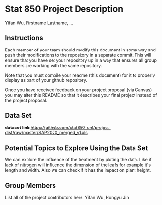 Stat 850 Project Description
================
Yifan Wu, Firstname Lastname, …

## Instructions

Each member of your team should modify this document in some way and
push their modifications to the repository in a separate commit. This
will ensure that you have set your repository up in a way that ensures
all group members are working with the same repository.

Note that you must compile your readme (this document) for it to
properly display as part of your github repository.

Once you have received feedback on your project proposal (via Canvas)
you may alter this README so that it describes your final project
instead of the project proposal.

## Data Set


**dataset link**:https://github.com/stat850-unl/project-dist/raw/master/SAP2020_merged_v1.xls

## Potential Topics to Explore Using the Data Set

We can explore the influence of the treatment by ploting the data. Like if lack of nitrogen will influence the dimension of the leafs for example it's length and width. Also we can check if it has the impact on plant height.

## Group Members

List all of the project contributors here.
Yifan Wu, Hongyu Jin

